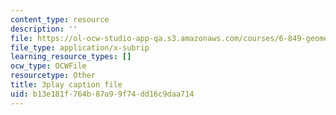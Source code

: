 ```yaml
---
content_type: resource
description: ''
file: https://ol-ocw-studio-app-qa.s3.amazonaws.com/courses/6-849-geometric-folding-algorithms-linkages-origami-polyhedra-fall-2012/b13e181f764b87a99f74dd16c9daa714_wBR4Q6nFyqk.srt
file_type: application/x-subrip
learning_resource_types: []
ocw_type: OCWFile
resourcetype: Other
title: 3play caption file
uid: b13e181f-764b-87a9-9f74-dd16c9daa714
---
```

